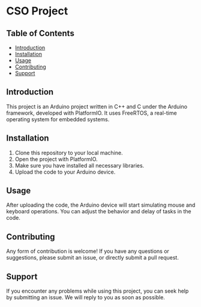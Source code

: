 # CSO Project

## Table of Contents

- [Introduction](#introduction)
- [Installation](#installation)
- [Usage](#usage)
- [Contributing](#contributing)
- [Support](#support)

## Introduction

This project is an Arduino project written in C++ and C under the Arduino framework, developed with PlatformIO.
It uses FreeRTOS, a real-time operating system for embedded systems.

## Installation

1. Clone this repository to your local machine.
2. Open the project with PlatformIO.
3. Make sure you have installed all necessary libraries.
4. Upload the code to your Arduino device.

## Usage

After uploading the code, the Arduino device will start simulating mouse and keyboard operations.
You can adjust the behavior and delay of tasks in the code.

## Contributing

Any form of contribution is welcome!
If you have any questions or suggestions, please submit an issue, or directly submit a pull request.

## Support

If you encounter any problems while using this project, you can seek help by submitting an issue.
We will reply to you as soon as possible.